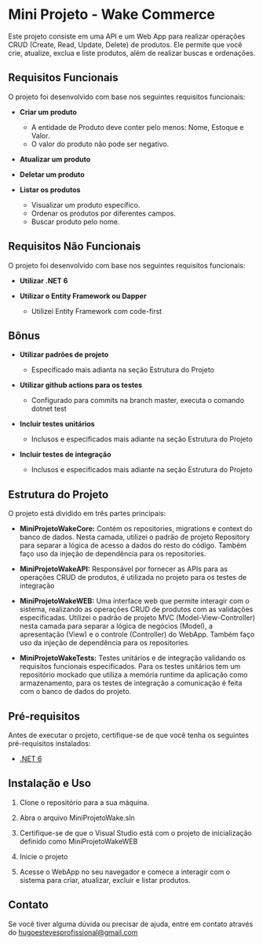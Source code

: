 # Mini Projeto - Wake Commerce

Este projeto consiste em uma API e um Web App para realizar operações CRUD (Create, Read, Update, Delete) de produtos. Ele permite que você crie, atualize, exclua e liste produtos, além de realizar buscas e ordenações.

## Requisitos Funcionais

O projeto foi desenvolvido com base nos seguintes requisitos funcionais:

- **Criar um produto**
  - A entidade de Produto deve conter pelo menos: Nome, Estoque e Valor.
  - O valor do produto não pode ser negativo.

- **Atualizar um produto**

- **Deletar um produto**

- **Listar os produtos**
  - Visualizar um produto específico.
  - Ordenar os produtos por diferentes campos.
  - Buscar produto pelo nome.

## Requisitos Não Funcionais

O projeto foi desenvolvido com base nos seguintes requisitos funcionais:

- **Utilizar .NET 6**

- **Utilizar o Entity Framework ou Dapper**
    - Utilizei Entity Framework com code-first

## Bônus

- **Utilizar padrões de projeto**
  - Especificado mais adianta na seção Estrutura do Projeto
    
- **Utilizar github actions para os testes**
  - Configurado para commits na branch master, executa o comando dotnet test
    
- **Incluir testes unitários**
  - Inclusos e especificados mais adiante na seção Estrutura do Projeto
    
- **Incluir testes de integração**
  - Inclusos e especificados mais adiante na seção Estrutura do Projeto

## Estrutura do Projeto

O projeto está dividido em três partes principais:

- **MiniProjetoWakeCore:** Contém os repositories, migrations e context do banco de dados. Nesta camada, utilizei o padrão de projeto Repository para separar a lógica de acesso a dados do resto do código. Também faço uso da injeção de dependência para os repositories.

- **MiniProjetoWakeAPI:** Responsável por fornecer as APIs para as operações CRUD de produtos, é utilizada no projeto para os testes de integração

- **MiniProjetoWakeWEB:** Uma interface web que permite interagir com o sistema, realizando as operações CRUD de produtos com as validações especificadas. Utilizei o padrão de projeto MVC (Model-View-Controller) nesta camada para separar a lógica de negócios (Model), a apresentação (View) e o controle (Controller) do WebApp. Também faço uso da injeção de dependência para os repositories.

- **MiniProjetoWakeTests:** Testes unitários e de integração validando os requisitos funcionais especificados. Para os testes unitários tem um repositório mockado que utiliza a memória runtime da aplicação como armazenamento, para os testes de integração a comunicação é feita com o banco de dados do projeto.

## Pré-requisitos

Antes de executar o projeto, certifique-se de que você tenha os seguintes pré-requisitos instalados:

- [.NET 6](https://dotnet.microsoft.com/pt-br/download/dotnet/6.0)

## Instalação e Uso

1. Clone o repositório para a sua máquina.

2. Abra o arquivo MiniProjetoWake.sln

3. Certifique-se de que o Visual Studio está com o projeto de inicialização definido como MiniProjetoWakeWEB
   
4. Inicie o projeto

5. Acesse o WebApp no seu navegador e comece a interagir com o sistema para criar, atualizar, excluir e listar produtos.

## Contato

Se você tiver alguma dúvida ou precisar de ajuda, entre em contato através do [hugoestevesprofissional@gmail.com](mailto:hugoestevesprofissional@gmail.com)
